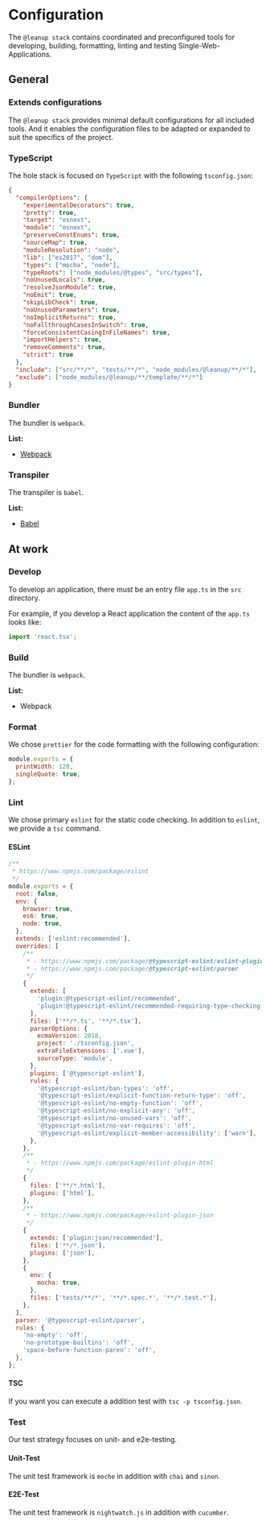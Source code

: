 # Configuration

The `@leanup stack` contains coordinated and preconfigured tools for developing, building, formatting, linting and testing Single-Web-Applications.

## General

### Extends configurations

The `@leanup stack` provides minimal default configurations for all included tools. And it enables the configuration files to be adapted or expanded to suit the specifics of the project.

### TypeScript

The hole stack is focused on `TypeScript` with the following `tsconfig.json`:

```json
{
  "compilerOptions": {
    "experimentalDecorators": true,
    "pretty": true,
    "target": "esnext",
    "module": "esnext",
    "preserveConstEnums": true,
    "sourceMap": true,
    "moduleResolution": "node",
    "lib": ["es2017", "dom"],
    "types": ["mocha", "node"],
    "typeRoots": ["node_modules/@types", "src/types"],
    "noUnusedLocals": true,
    "resolveJsonModule": true,
    "noEmit": true,
    "skipLibCheck": true,
    "noUnusedParameters": true,
    "noImplicitReturns": true,
    "noFallthroughCasesInSwitch": true,
    "forceConsistentCasingInFileNames": true,
    "importHelpers": true,
    "removeComments": true,
    "strict": true
  },
  "include": ["src/**/*", "tests/**/*", "node_modules/@leanup/**/*"],
  "exclude": ["node_modules/@leanup/**/template/**/*"]
}
```

### Bundler

The bundler is `webpack`.

**List:**

- [Webpack](https://webpack.js.org/)

### Transpiler

The transpiler is `babel`.

**List:**

- [Babel](https://babeljs.io/)

## At work

### Develop

To develop an application, there must be an entry file `app.ts` in the `src` directory.

For example, if you develop a React application the content of the `app.ts` looks like:

```ts
import 'react.tsx';
```

### Build

The bundler is `webpack`.

**List:**

- Webpack

### Format

We chose `prettier` for the code formatting with the following configuration:

```js
module.exports = {
  printWidth: 120,
  singleQuote: true,
};
```

### Lint

We chose primary `eslint` for the static code checking. In addition to `eslint`, we provide a `tsc` command.

#### ESLint

```js
/**
 * https://www.npmjs.com/package/eslint
 */
module.exports = {
  root: false,
  env: {
    browser: true,
    es6: true,
    node: true,
  },
  extends: ['eslint:recommended'],
  overrides: [
    /**
     * - https://www.npmjs.com/package/@typescript-eslint/eslint-plugin
     * - https://www.npmjs.com/package/@typescript-eslint/parser
     */
    {
      extends: [
        'plugin:@typescript-eslint/recommended',
        'plugin:@typescript-eslint/recommended-requiring-type-checking',
      ],
      files: ['**/*.ts', '**/*.tsx'],
      parserOptions: {
        ecmaVersion: 2018,
        project: './tsconfig.json',
        extraFileExtensions: ['.vue'],
        sourceType: 'module',
      },
      plugins: ['@typescript-eslint'],
      rules: {
        '@typescript-eslint/ban-types': 'off',
        '@typescript-eslint/explicit-function-return-type': 'off',
        '@typescript-eslint/no-empty-function': 'off',
        '@typescript-eslint/no-explicit-any': 'off',
        '@typescript-eslint/no-unused-vars': 'off',
        '@typescript-eslint/no-var-requires': 'off',
        '@typescript-eslint/explicit-member-accessibility': ['warn'],
      },
    },
    /**
     * - https://www.npmjs.com/package/eslint-plugin-html
     */
    {
      files: ['**/*.html'],
      plugins: ['html'],
    },
    /**
     * - https://www.npmjs.com/package/eslint-plugin-json
     */
    {
      extends: ['plugin:json/recommended'],
      files: ['**/*.json'],
      plugins: ['json'],
    },
    {
      env: {
        mocha: true,
      },
      files: ['tests/**/*', '**/*.spec.*', '**/*.test.*'],
    },
  ],
  parser: '@typescript-eslint/parser',
  rules: {
    'no-empty': 'off',
    'no-prototype-builtins': 'off',
    'space-before-function-paren': 'off',
  },
};
```

#### TSC

If you want you can execute a addition test with `tsc -p tsconfig.json`.

### Test

Our test strategy focuses on unit- and e2e-testing.

#### Unit-Test

The unit test framework is `moche` in addition with `chai` and `sinon`.

#### E2E-Test

The unit test framework is `nightwatch.js` in addition with `cucumber`.
